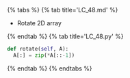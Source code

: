 {% tabs %}
{% tab title='LC_48.md' %}

* Rotate 2D array

{% endtab %}
{% tab title='LC_48.py' %}

```py
def rotate(self, A):
  A[:] = zip(*A[::-1])
```

{% endtab %}
{% endtabs %}